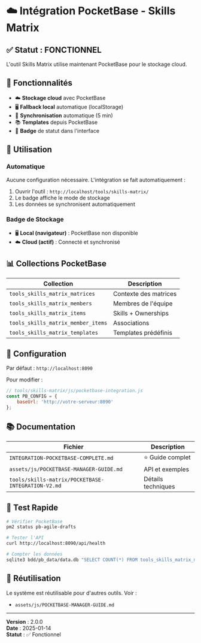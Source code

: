 # ☁️ Intégration PocketBase - Skills Matrix

## ✅ Statut : FONCTIONNEL

L'outil Skills Matrix utilise maintenant PocketBase pour le stockage cloud.

## 🎯 Fonctionnalités

- ☁️ **Stockage cloud** avec PocketBase
- 🖥️ **Fallback local** automatique (localStorage)
- 🔄 **Synchronisation** automatique (5 min)
- 📚 **Templates** depuis PocketBase
- 🎨 **Badge** de statut dans l'interface

## 🚀 Utilisation

### Automatique

Aucune configuration nécessaire. L'intégration se fait automatiquement :

1. Ouvrir l'outil : `http://localhost/tools/skills-matrix/`
2. Le badge affiche le mode de stockage
3. Les données se synchronisent automatiquement

### Badge de Stockage

- 🖥️ **Local (navigateur)** : PocketBase non disponible
- ☁️ **Cloud (actif)** : Connecté et synchronisé

## 📊 Collections PocketBase

| Collection | Description |
|------------|-------------|
| `tools_skills_matrix_matrices` | Contexte des matrices |
| `tools_skills_matrix_members` | Membres de l'équipe |
| `tools_skills_matrix_items` | Skills + Ownerships |
| `tools_skills_matrix_member_items` | Associations |
| `tools_skills_matrix_templates` | Templates prédéfinis |

## 🔧 Configuration

Par défaut : `http://localhost:8090`

Pour modifier :
```javascript
// tools/skills-matrix/js/pocketbase-integration.js
const PB_CONFIG = {
    baseUrl: 'http://votre-serveur:8090'
};
```

## 📚 Documentation

| Fichier | Description |
|---------|-------------|
| `INTEGRATION-POCKETBASE-COMPLETE.md` | ⭐ Guide complet |
| `assets/js/POCKETBASE-MANAGER-GUIDE.md` | API et exemples |
| `tools/skills-matrix/POCKETBASE-INTEGRATION-V2.md` | Détails techniques |

## 🧪 Test Rapide

```bash
# Vérifier PocketBase
pm2 status pb-agile-drafts

# Tester l'API
curl http://localhost:8090/api/health

# Compter les données
sqlite3 bdd/pb_data/data.db "SELECT COUNT(*) FROM tools_skills_matrix_members;"
```

## 🎨 Réutilisation

Le système est réutilisable pour d'autres outils. Voir :
- `assets/js/POCKETBASE-MANAGER-GUIDE.md`

---

**Version** : 2.0.0  
**Date** : 2025-01-14  
**Statut** : ✅ Fonctionnel
